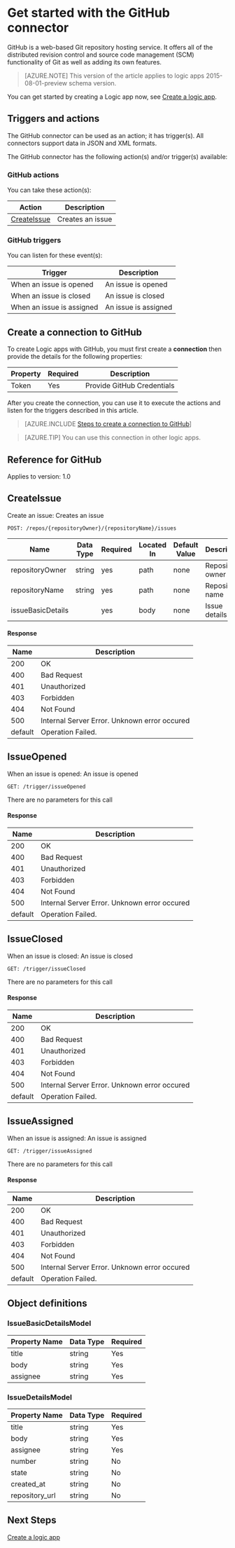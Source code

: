 <properties
pageTitle="GitHub | Microsoft Azure"
description="Create Logic apps with Azure App service. GitHub is a web-based Git repository hosting service. It offers all of the distributed revision control and source code management (SCM) functionality of Git as well as adding its own features."
services="logic-apps"   
documentationCenter=".net,nodejs,java"  
authors="msftman"   
manager="erikre"    
editor=""
tags="connectors" />

<tags
ms.service="logic-apps"
ms.devlang="multiple"
ms.topic="article"
ms.tgt_pltfrm="na"
ms.workload="integration"
ms.date="08/18/2016"
ms.author="deonhe"/>

# <a name="get-started-with-the-github-connector"></a>Get started with the GitHub connector

GitHub is a web-based Git repository hosting service. It offers all of the distributed revision control and source code management (SCM) functionality of Git as well as adding its own features.

>[AZURE.NOTE] This version of the article applies to logic apps 2015-08-01-preview schema version. 

You can get started by creating a Logic app now, see [Create a logic app](../app-service-logic/app-service-logic-create-a-logic-app.md).

## <a name="triggers-and-actions"></a>Triggers and actions

The GitHub connector can be used as an action; it has trigger(s). All connectors support data in JSON and XML formats. 

 The GitHub connector has the following action(s) and/or trigger(s) available:

### <a name="github-actions"></a>GitHub actions
You can take these action(s):

|Action|Description|
|--- | ---|
|[CreateIssue](connectors-create-api-github.md#createissue)|Creates an issue|
### <a name="github-triggers"></a>GitHub triggers
You can listen for these event(s):

|Trigger | Description|
|--- | ---|
|When an issue is opened|An issue is opened|
|When an issue is closed|An issue is closed|
|When an issue is assigned|An issue is assigned|


## <a name="create-a-connection-to-github"></a>Create a connection to GitHub
To create Logic apps with GitHub, you must first create a **connection** then provide the details for the following properties: 

|Property| Required|Description|
| ---|---|---|
|Token|Yes|Provide GitHub Credentials|
After you create the connection, you can use it to execute the actions and listen for the triggers described in this article. 

>[AZURE.INCLUDE [Steps to create a connection to GitHub](../../includes/connectors-create-api-github.md)]

>[AZURE.TIP] You can use this connection in other logic apps.

## <a name="reference-for-github"></a>Reference for GitHub
Applies to version: 1.0

## <a name="createissue"></a>CreateIssue
Create an issue: Creates an issue 

```POST: /repos/{repositoryOwner}/{repositoryName}/issues``` 

| Name| Data Type|Required|Located In|Default Value|Description|
| ---|---|---|---|---|---|
|repositoryOwner|string|yes|path|none|Repository owner|
|repositoryName|string|yes|path|none|Repository name|
|issueBasicDetails| |yes|body|none|Issue details|

#### <a name="response"></a>Response

|Name|Description|
|---|---|
|200|OK|
|400|Bad Request|
|401|Unauthorized|
|403|Forbidden|
|404|Not Found|
|500|Internal Server Error. Unknown error occured|
|default|Operation Failed.|


## <a name="issueopened"></a>IssueOpened
When an issue is opened: An issue is opened 

```GET: /trigger/issueOpened``` 

There are no parameters for this call
#### <a name="response"></a>Response

|Name|Description|
|---|---|
|200|OK|
|400|Bad Request|
|401|Unauthorized|
|403|Forbidden|
|404|Not Found|
|500|Internal Server Error. Unknown error occured|
|default|Operation Failed.|


## <a name="issueclosed"></a>IssueClosed
When an issue is closed: An issue is closed 

```GET: /trigger/issueClosed``` 

There are no parameters for this call
#### <a name="response"></a>Response

|Name|Description|
|---|---|
|200|OK|
|400|Bad Request|
|401|Unauthorized|
|403|Forbidden|
|404|Not Found|
|500|Internal Server Error. Unknown error occured|
|default|Operation Failed.|


## <a name="issueassigned"></a>IssueAssigned
When an issue is assigned: An issue is assigned 

```GET: /trigger/issueAssigned``` 

There are no parameters for this call
#### <a name="response"></a>Response

|Name|Description|
|---|---|
|200|OK|
|400|Bad Request|
|401|Unauthorized|
|403|Forbidden|
|404|Not Found|
|500|Internal Server Error. Unknown error occured|
|default|Operation Failed.|


## <a name="object-definitions"></a>Object definitions 

### <a name="issuebasicdetailsmodel"></a>IssueBasicDetailsModel


| Property Name | Data Type | Required |
|---|---|---|
|title|string|Yes |
|body|string|Yes |
|assignee|string|Yes |



### <a name="issuedetailsmodel"></a>IssueDetailsModel


| Property Name | Data Type | Required |
|---|---|---|
|title|string|Yes |
|body|string|Yes |
|assignee|string|Yes |
|number|string|No |
|state|string|No |
|created_at|string|No |
|repository_url|string|No |


## <a name="next-steps"></a>Next Steps
[Create a logic app](../app-service-logic/app-service-logic-create-a-logic-app.md)